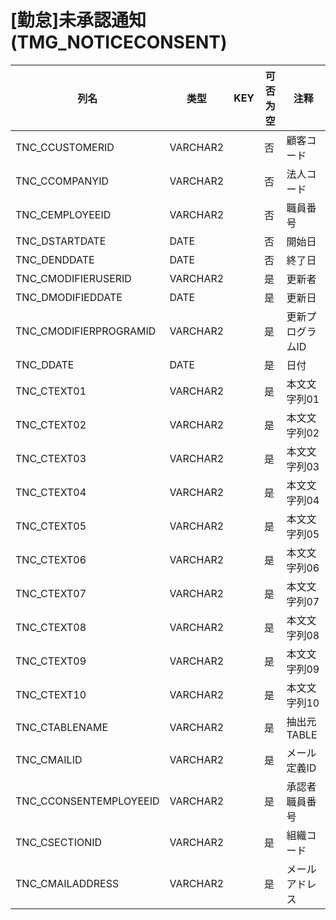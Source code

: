 # [勤怠]未承認通知(TMG_NOTICECONSENT)
| 列名   | 类型   | KEY  | 可否为空 | 注释   |
| ---- | ---- | ---- | ---- | ---- |
|TNC_CCUSTOMERID|VARCHAR2||否|顧客コード|
|TNC_CCOMPANYID|VARCHAR2||否|法人コード|
|TNC_CEMPLOYEEID|VARCHAR2||否|職員番号|
|TNC_DSTARTDATE|DATE||否|開始日|
|TNC_DENDDATE|DATE||否|終了日|
|TNC_CMODIFIERUSERID|VARCHAR2||是|更新者|
|TNC_DMODIFIEDDATE|DATE||是|更新日|
|TNC_CMODIFIERPROGRAMID|VARCHAR2||是|更新プログラムID|
|TNC_DDATE|DATE||是|日付|
|TNC_CTEXT01|VARCHAR2||是|本文文字列01|
|TNC_CTEXT02|VARCHAR2||是|本文文字列02|
|TNC_CTEXT03|VARCHAR2||是|本文文字列03|
|TNC_CTEXT04|VARCHAR2||是|本文文字列04|
|TNC_CTEXT05|VARCHAR2||是|本文文字列05|
|TNC_CTEXT06|VARCHAR2||是|本文文字列06|
|TNC_CTEXT07|VARCHAR2||是|本文文字列07|
|TNC_CTEXT08|VARCHAR2||是|本文文字列08|
|TNC_CTEXT09|VARCHAR2||是|本文文字列09|
|TNC_CTEXT10|VARCHAR2||是|本文文字列10|
|TNC_CTABLENAME|VARCHAR2||是|抽出元TABLE|
|TNC_CMAILID|VARCHAR2||是|メール定義ID|
|TNC_CCONSENTEMPLOYEEID|VARCHAR2||是|承認者職員番号|
|TNC_CSECTIONID|VARCHAR2||是|組織コード|
|TNC_CMAILADDRESS|VARCHAR2||是|メールアドレス|
